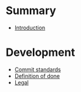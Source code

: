 <!-- markdownlint-disable single-title -->
# Summary

* [Introduction](./introduction.md)

# Development

* [Commit standards](./development/commit-standards.md)
* [Definition of done](./development/definition-of-done.md)
* [Legal](./development/legal.md)
